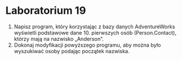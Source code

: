 # Laboratorium 19

1. Napisz program, który korzystając z bazy danych AdventureWorks wyświetli podstawowe dane 10. pierwszych osób (Person.Contact), którzy mają na nazwisko „Anderson”.
2. Dokonaj modyfikacji powyższego programu, aby można było wyszukiwać osoby podając początek nazwiska.

  
    